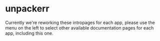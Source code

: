 # unpackerr

Currently we're reworking these intropages for each app, please use the menu on the left to select other available documentation pages for each app, including this one.
